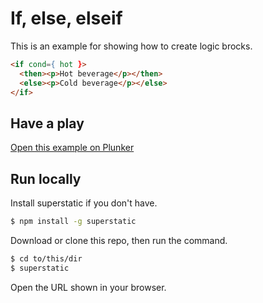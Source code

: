 # If, else, elseif

This is an example for showing how to create logic brocks.

```html
<if cond={ hot }>
  <then><p>Hot beverage</p></then>
  <else><p>Cold beverage</p></else>
</if>
```

## Have a play

[Open this example on Plunker](https://riot.js.org/examples/plunker/?app=if-else-elseif)

## Run locally

Install superstatic if you don't have.

```bash
$ npm install -g superstatic
```

Download or clone this repo, then run the command.

```bash
$ cd to/this/dir
$ superstatic
```

Open the URL shown in your browser.
